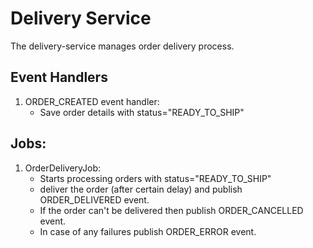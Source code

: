 # Delivery Service
The delivery-service manages order delivery process.

## Event Handlers
1. ORDER_CREATED event handler: 
   * Save order details with status="READY_TO_SHIP"

## Jobs:
1. OrderDeliveryJob:
    * Starts processing orders with status="READY_TO_SHIP"
    * deliver the order (after certain delay) and publish ORDER_DELIVERED event.
    * If the order can't be delivered then publish ORDER_CANCELLED event.
    * In case of any failures publish ORDER_ERROR event.
